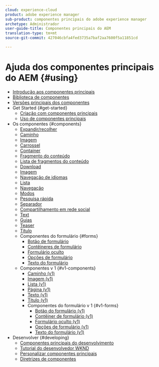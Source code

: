 ```yaml
---
cloud: experience-cloud
product: adobe experience manager
sub-product: componentes principais do adobe experience manager
archetype: Administrador
user-guide-title: Componentes principais do AEM
translation-type: tm+mt
source-git-commit: 427046cbfa4fed3735a7baf2aa7600f5a11851cd

---
```



# Ajuda dos componentes principais do AEM {#using}

+ [Introdução aos componentes principais](introduction.md)
+ [Biblioteca de componentes](http://opensource.adobe.com/aem-core-wcm-components/library.html)
+ [Versões principais dos componentes](versions.md)
+ Get Started {#get-started}
   + [Criação com componentes principais](authoring.md)
   + [Uso de componentes principais](using.md)
+ Os componentes {#components}
   + [Expandir/recolher](accordion.md)
   + [Caminho](breadcrumb.md)
   + [Imagem](button.md)
   + [Carrossel](carousel.md)
   + [Container](container.md)
   + [Fragmento do conteúdo](content-fragment-component.md)
   + [Lista de fragmentos do conteúdo](content-fragment-list.md)
   + [Download](download.md)
   + [Imagem](image.md)
   + [Navegação de idiomas](language-navigation.md)
   + [Lista](list.md)
   + [Navegação](navigation.md)
   + [Modos](page.md)
   + [Pesquisa rápida](quick-search.md)
   + [Separador](separator.md)
   + [Compartilhamento em rede social](sharing.md)
   + [Text](text.md)
   + [Guias](tabs.md)
   + [Teaser](teaser.md)
   + [Título](title.md)
   + Componentes do formulário {#forms}
      + [Botão de formulário](form-button.md)
      + [Contêineres de formulário](form-container.md)
      + [Formulário oculto](form-hidden.md)
      + [Opções de formulário](form-options.md)
      + [Texto do formulário](form-text.md)
   + Componentes v 1 {#v1-components}
      + [Caminho (v1)](breadcrumb-v1.md)
      + [Imagem (v1)](image-v1.md)
      + [Lista (v1)](list-v1.md)
      + [Página (v1)](page-v1.md)
      + [Texto (v1)](text-v1.md)
      + [Título (v1)](title-v1.md)
      + Componentes do formulário v 1 {#v1-forms}
         + [Botão do formulário (v1)](form-button-v1.md)
         + [Contêiner de formulário (v1)](form-container-v1.md)
         + [Formulário oculto (v1)](form-hidden-v1.md)
         + [Opções de formulário (v1)](form-options-v1.md)
         + [Texto do formulário (v1)](form-text-v1.md)
+ Desenvolver {#developing}
   + [Componentes principais do desenvolvimento](developing.md)
   + [Tutorial do desenvolvedor WKND](https://helpx.adobe.com/experience-manager/6-5/sites/developing/using/getting-started.html)
   + [Personalizar componentes principais](customizing.md)
   + [Diretrizes de componentes](guidelines.md)
